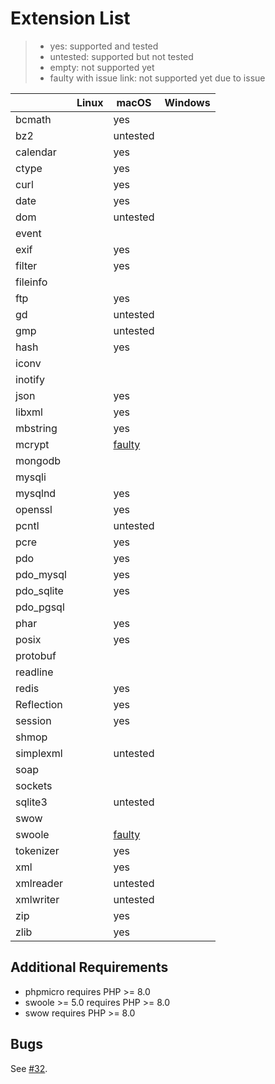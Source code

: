 # Extension List

> - yes: supported and tested
> - untested: supported but not tested
> - empty: not supported yet
> - faulty with issue link: not supported yet due to issue

|            | Linux | macOS                                                              | Windows |
|------------|-------|--------------------------------------------------------------------|---------|
| bcmath     |       | yes                                                                |         |
| bz2        |       | untested                                                           |         |
| calendar   |       | yes                                                                |         |
| ctype      |       | yes                                                                |         |
| curl       |       | yes                                                                |         |
| date       |       | yes                                                                |         | 
| dom        |       | untested                                                           |         |
| event      |       |                                                                    |         |
| exif       |       | yes                                                                |         |
| filter     |       | yes                                                                |         |
| fileinfo   |       |                                                                    |         |
| ftp        |       | yes                                                                |         |
| gd         |       | untested                                                           |         |
| gmp        |       | untested                                                           |         |
| hash       |       | yes                                                                |         |
| iconv      |       |                                                                    |         |
| inotify    |       |                                                                    |         |
| json       |       | yes                                                                |         |
| libxml     |       | yes                                                                |         |
| mbstring   |       | yes                                                                |         |
| mcrypt     |       | [faulty](https://github.com/crazywhalecc/static-php-cli/issues/32) |         |
| mongodb    |       |                                                                    |         |
| mysqli     |       |                                                                    |         |
| mysqlnd    |       | yes                                                                |         |
| openssl    |       | yes                                                                |         |
| pcntl      |       | untested                                                           |         |
| pcre       |       | yes                                                                |         |
| pdo        |       | yes                                                                |         |
| pdo_mysql  |       | yes                                                                |         |
| pdo_sqlite |       | yes                                                                |         |
| pdo_pgsql  |       |                                                                    |         |
| phar       |       | yes                                                                |         |
| posix      |       | yes                                                                |         |
| protobuf   |       |                                                                    |         |
| readline   |       |                                                                    |         |
| redis      |       | yes                                                                |         |
| Reflection |       | yes                                                                |         |
| session    |       | yes                                                                |         |
| shmop      |       |                                                                    |         |
| simplexml  |       | untested                                                           |         |
| soap       |       |                                                                    |         |
| sockets    |       |                                                                    |         |
| sqlite3    |       | untested                                                           |         |
| swow       |       |                                                                    |         |
| swoole     |       | [faulty](https://github.com/crazywhalecc/static-php-cli/issues/32) |         |
| tokenizer  |       | yes                                                                |         |
| xml        |       | yes                                                                |         |
| xmlreader  |       | untested                                                           |         |
| xmlwriter  |       | untested                                                           |         |
| zip        |       | yes                                                                |         |
| zlib       |       | yes                                                                |         |

## Additional Requirements

- phpmicro requires PHP >= 8.0
- swoole >= 5.0 requires PHP >= 8.0
- swow requires PHP >= 8.0

## Bugs

See [#32](https://github.com/crazywhalecc/static-php-cli/issues/32).
